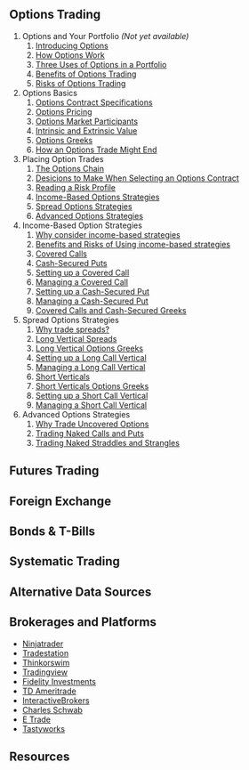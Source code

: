 ## Options Trading

1. Options and Your Portfolio *(Not yet available)*
    1. [Introducing Options](options/md/1.1-introducingoptions.md)
    2. [How Options Work](options/md/1.2-howoptionswork.md)
    3. [Three Uses of Options in a Portfolio](options/md/1.3-threeusesofoptions.md)
    4. [Benefits of Options Trading](options/md/1.4-benefitsofoptionstrading.md)
    5. [Risks of Options Trading](options/md/1.5-riskofoptionstrading.md)
2. Options Basics
    1. [Options Contract Specifications](options/md/2.1-optionscontractspecifications.md)
    2. [Options Pricing](options/md/2.2-optionspricing.md)
    3. [Options Market Participants](options/md/2.3-optionsmarketparticipants.md)
    4. [Intrinsic and Extrinsic Value](options/md/2.4-intrinsicandextrinsicvalue.md)
    5. [Options Greeks](options/md/2.5-optionsgreeks.md)
    6. [How an Options Trade Might End](options/md/2.6-optionstradeending.md)
3. Placing Option Trades
    1. [The Options Chain](options/md/3.1-optionschain.md)
    2. [Desicions to Make When Selecting an Options Contract](options/md/3.2-decisionswhenselecting.md)
    3. [Reading a Risk Profile](options/md/3.3-readingriskprofiles.md)
    4. [Income-Based Options Strategies](options/md/3.4-incomebasedstrategies.md)
    5. [Spread Options Strategies](options/md/3.5-spreadoptionstrategies.md)
    6. [Advanced Options Strategies](options/md/3.6-advancedstrategies.md)
4. Income-Based Option Strategies
    1. [Why consider income-based strategies](options/md/4.1-incomebasedoverview.md)
    2. [Benefits and Risks of Using income-based strategies](options/md/4.2-incomebasedrisks.md)
    3. [Covered Calls](options/md/4.3-coveredcalls.md)
    4. [Cash-Secured Puts](options/md/4.4-cachsecuredputs.md)
    5. [Setting up a Covered Call](options/md/4.5-settingacoveredcall.md)
    6. [Managing a Covered Call](options/md/4.6-managingcoveredcall.md)
    7. [Setting up a Cash-Secured Put](options/md/4.7-settingacashsecuredput.md)
    8. [Managing a Cash-Secured Put](options/md/4.8-managingcashsecuredput.md)
    9. [Covered Calls and Cash-Secured Greeks](options/md/4.9-coveredcallsoptiongreeks.md)
5. Spread Options Strategies
    1. [Why trade spreads?](options/md/5.1-tradespreads.md)
    2. [Long Vertical Spreads](options/md/5.2-longverticalspreads.md)
    3. [Long Vertical Options Greeks](options/md/5.3-longverticalsgreeks.md)
    4. [Setting up a Long Call Vertical](options/md/5.4-settingupalongcallvertical.md)
    5. [Managing a Long Call Vertical](options/md/5.5-managingalongcallvertical.md)
    6. [Short Verticals](options/md/5.6-shortverticals.md)
    7. [Short Verticals Options Greeks](options/md/5.7-shortverticaloptionsgreeks.md)
    8. [Setting up a Short Call Vertical](options/md/5.8-settingupashortcallvertical.md)
    9. [Managing a Short Call Vertical](options/md/5.9-managingashortcallvertical.md)
6. Advanced Options Strategies
    1. [Why Trade Uncovered Options](options/md/6.0-whytradeuncoveredoptions.md)
    2. [Trading Naked Calls and Puts](options/md/6.1-tradingnakedcallsandputs.md)
    3. [Trading Naked Straddles and Strangles](options/md/6.2-tradingnakedstraddlesandstrangles.md)

## Futures Trading

## Foreign Exchange

## Bonds & T-Bills

## Systematic Trading

## Alternative Data Sources 

## Brokerages and Platforms

- [Ninjatrader](https://ninjatrader.com/)
- [Tradestation](https://www.tradestation.com/)
- [Thinkorswim](https://www.tdameritrade.com/tools-and-platforms/thinkorswim/features.page)
- [Tradingview](https://www.tradingview.com/)
- [Fidelity Investments](https://www.fidelity.com/)
- [TD Ameritrade](https://www.tdameritrade.com)
- [InteractiveBrokers](https://www.interactivebrokers.com/)
- [Charles Schwab](https://www.schwab.com/)
- [E Trade](https://www.etrade.com/)
- [Tastyworks](https://www.tastyworks.com/) 

## Resources 
<!--stackedit_data:
eyJoaXN0b3J5IjpbLTEyMzM5NzUwOTIsLTE1MTYwMzcxNl19
-->
